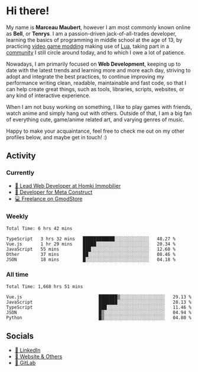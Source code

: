 # Hi there!

My name is **Marceau Maubert**, however I am most commonly known online as **Bell**, or **Tenrys**. I am a passion-driven jack-of-all-trades developer, learning the basics of programming in middle school at the age of 13, by practicing [video game modding](https://garrysmod.com) making use of [Lua](https://lua.org), taking part in a [community](https://metastruct.net) I still circle around today, and to which I owe a lot of patience.

Nowadays, I am primarily focused on **Web Development**, keeping up to date with the latest trends and learning more and more each day, striving to adopt  and integrate the best practices, to continue improving my performance writing clean, readable, maintainable and fast code, so that I can help create great things, such as tools, libraries, scripts, websites, or any kind of interactive experience.

When I am not busy working on something, I like to play games with friends, watch anime and simply hang out with others. Outside of that, I am a big fan of everything cute, game/anime related art, and varying genres of music.

Happy to make your acquaintance, feel free to check me out on my other profiles below, and maybe get in touch! :)

## Activity

### Currently

- [🏢 Lead Web Developer at Homki Immobilier](https://homki-immobilier.com)
- [🎈 Developer for Meta Construct](https://metastruct.net)
- [💻 Freelance on GmodStore](https://www.gmodstore.com/users/Tenrys)

### Weekly
<!--START_SECTION:wakaWeekly-->

```text
Total Time: 6 hrs 42 mins

TypeScript   3 hrs 32 mins   ████████████░░░░░░░░░░░░░   48.27 %
Vue.js       1 hr 29 mins    █████░░░░░░░░░░░░░░░░░░░░   20.34 %
JavaScript   55 mins         ███░░░░░░░░░░░░░░░░░░░░░░   12.60 %
Other        37 mins         ██░░░░░░░░░░░░░░░░░░░░░░░   08.46 %
JSON         18 mins         █░░░░░░░░░░░░░░░░░░░░░░░░   04.18 %
```

<!--END_SECTION:wakaWeekly-->

### All time
<!--START_SECTION:wakaTotal-->

```text
Total Time: 1,668 hrs 51 mins

Vue.js                             ███████▒░░░░░░░░░░░░░░░░░   29.13 %
JavaScript                         ███████░░░░░░░░░░░░░░░░░░   28.13 %
TypeScript                         ███░░░░░░░░░░░░░░░░░░░░░░   11.46 %
JSON                               █▒░░░░░░░░░░░░░░░░░░░░░░░   04.94 %
Python                             █▒░░░░░░░░░░░░░░░░░░░░░░░   04.80 %
```

<!--END_SECTION:wakaTotal-->

## Socials

- [👔 LinkedIn](https://www.linkedin.com/in/marceau-maubert)
- [🔗 Website & Others](https://bell.moe)
- [🦊 GitLab](https://gitlab.com/Tenrys)
